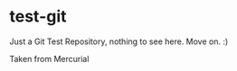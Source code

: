test-git
========

Just a Git Test Repository, nothing to see here. Move on. :)

Taken from Mercurial

